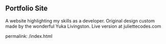 ## Portfolio Site

A website highlighting my skills as a developer. Original design custom made by the wonderful Yuka Livingston. Live version at juliettecodes.com

permalink: /index.html
